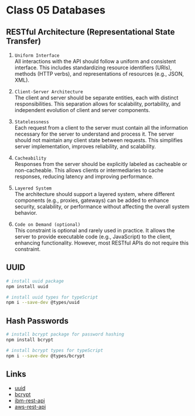 # Class 05 Databases

## RESTful Architecture (Representational State Transfer)

1. `Uniform Interface`  
   All interactions with the API should follow a uniform and consistent interface. This includes standardizing resource identifiers (URIs), methods (HTTP verbs), and representations of resources (e.g., JSON, XML).

2. `Client-Server Architecture`  
   The client and server should be separate entities, each with distinct responsibilities. This separation allows for scalability, portability, and independent evolution of client and server components.

3. `Statelessness`  
   Each request from a client to the server must contain all the information necessary for the server to understand and process it. The server should not maintain any client state between requests. This simplifies server implementation, improves reliability, and scalability.

4. `Cacheability`  
   Responses from the server should be explicitly labeled as cacheable or non-cacheable. This allows clients or intermediaries to cache responses, reducing latency and improving performance.

5. `Layered System`  
   The architecture should support a layered system, where different components (e.g., proxies, gateways) can be added to enhance security, scalability, or performance without affecting the overall system behavior.

6. `Code on Demand (optional)`  
   This constraint is optional and rarely used in practice. It allows the server to provide executable code (e.g., JavaScript) to the client, enhancing functionality. However, most RESTful APIs do not require this constraint.

## UUID

```bash
# install uuid package
npm install uuid

# install uuid types for typeScript
npm i --save-dev @types/uuid
```

## Hash Passwords

```bash
# install bcrypt package for password hashing
npm install bcrypt

# install bcrypt types for typeScript
npm i --save-dev @types/bcrypt
```

## Links

- [uuid](https://www.npmjs.com/package/uuid)
- [bcrypt](https://www.npmjs.com/package/bcrypt)
- [ibm-rest-api](https://www.ibm.com/br-pt/topics/rest-apis)
- [aws-rest-api](https://aws.amazon.com/pt/what-is/restful-api/)
